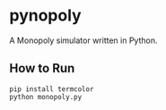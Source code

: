 pynopoly
========

A Monopoly simulator written in Python.

How to Run
----------

    pip install termcolor
    python monopoly.py
